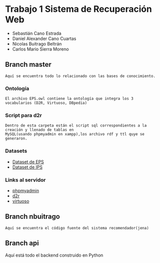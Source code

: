 # Trabajo 1 Sistema de Recuperación Web
  - Sebastián Cano Estrada
  - Daniel Alexander Cano Cuartas
  - Nicolas Buitrago Beltrán
  - Carlos Mario Sierra Moreno
 
 ## Branch master
    Aquí se encuentra todo lo relacionado con las bases de conocimiento.
  
 ### Ontología
    El archivo EPS.owl contiene la ontología que integra los 3 vocabularios (D2R, Virtuoso, DBpedia)

 ### Script para d2r
    Dentro de esta carpeta están el script sql correspondientes a la creación y llenado de tablas en 
    MySQL(usando phpmyadmin en xampp),los archivo rdf y ttl quye se generaron.
    
 ### Datasets
 
 * [Dataset de EPS](https://www.datos.gov.co/Salud-y-Protecci-n-Social/Calidad-en-Salud-EPS/riak-tm9d)
 * [Dataset de IPS](https://www.datos.gov.co/Salud-y-Protecci-n-Social/CALIDAD-EN-SALUD-IPS/thui-g47e)

 ### Links al servidor
  
  * [phpmyadmin](http://52.67.23.207/phpmyadmin/)
  * [d2r](http://52.67.23.207:2020)
  * [virtuoso](http://52.67.23.207:8890)
  
  ## Branch nbuitrago
    Aquí se encuentra el código fuente del sistema recomendador(jena)
    
  ## Branch api
   Aquí está todo el backend construido en Python
